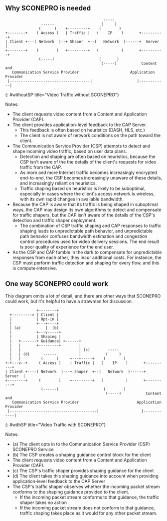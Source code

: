 ## Why SCONEPRO is needed
~~~~~~~~
                                            ----- 
                ------                     (     )              
               (      )    +---------+    (        )             
+--------+    ( Access )   | Traffic |   (    IP    )       +----------+
| Client +---( Network  )--+ Shaper  +--(   Network  )------+  Server  |
+--------+    (        )   +---------+   (          )       +----------+
               (-----)                    (       )         
                                           (-----)           Content and 
   Communication Service Provider                       Application Provider
 |------------------------------------|                    |------------|
~~~~~~~~
{: #withoutSP title="Video Traffic without SCONEPRO"}

Notes: 

* The client requests video content from a Content and Application Provider (CAP).
* The client provides application-level feedback to the CAP Server.
   * This feedback is often based on heuristics (DASH, HLS, etc.)
   * The client is not aware of network conditions on the path toward the client.
* The Communication Service Provider (CSP) attempts to detect and shape incoming video traffic, based on user data plans.
   * Detection and shaping are often based on heuristics, because the CSP isn't aware of the the details of the client's requests for video traffic from the CAP. 
   * As more and more Internet traffic becomes increasingly encrypted end-to-end, the CSP becomes increasingly unaware of these details, and increasingly reliant on heuristics. 
   * Traffic shaping based on heuristics is likely to be suboptimal, especially in cases where the client's access network is wireless, with its own rapid changes in available bandwidth.
* Because the CAP is aware that its traffic is being shaped in suboptimal ways, the CAP may design its own algorithms to detect and compensate for traffic shapers, but the CAP isn't aware of the details of the CSP's detection and traffic shaper deployment.
   * The combination of CSP traffic shaping and CAP responses to traffic shaping leads to unpredictable path behavior, and unpredictable path behavior confuses bandwidth estimation and congestion control procedures used for video delivery sessions. The end result is poor quality of experience for the end user. 
* As the CSP and CAP fumble in the dark to compensate for unpredictable responses from each other, they incur additional costs. For instance, the CSP must perform traffic detection and shaping for every flow, and this is compute-intensive. 

## One way SCONEPRO could work

This diagram omits a lot of detail, and there are other ways that SCONEPRO could work, but it's helpful to have a strawman for discussion.

~~~~~~~~
              +--------+ 
  +---------> | Client |
  |           | Opt-in |
  |           +---+----+                
  | (a)           |  (b)
  |           +---v-----+ 
  |           | Shaping |
  |   +-------+ Guidance| <------+
  |   |       +---------+        |
  |   |                          | (c)        ----- 
  |   | (d)      ------          |           (     )              
  |   |         (      )     +---+-----+    (        )             
+-+---v--+     ( Access )    | Traffic |   (    IP    )       +----------+
| Client +----( Network  )---+ Shaper  +--(   Network  )------+  Server  |
+--------+     (        )    +---------+   (          )       +----------+
                (------)                    (        )         
                                             (-----)           Content and 
   Communication Service Provider                          Application Provider
 |---------------------------------------|                   |------------|
~~~~~~~~
{: #withSP title="Video Traffic with SCONEPRO"}

Notes: 

* (a) The client opts in to the Communication Service Provider (CSP) SCONEPRO Service
* (b) The CSP creates a shaping guidance control block for the client
* The client requests video content from a Content and Application Provider (CAP).
* (c) The CSP's traffic shaper provides shaping guidance for the client 
* (d) The client takes this shaping guidance into account when providing application-level feedback to the CAP Server
* The CSP's traffic shaper observes whether the incoming packet stream conforms to the shaping guidance provided to the client.
   * If the incoming packet stream conforms to that guidance, the traffic shaper takes no action
   * If the incoming packet stream does not conform to that guidance, traffic shaping takes place as it would for any other packet stream.
 